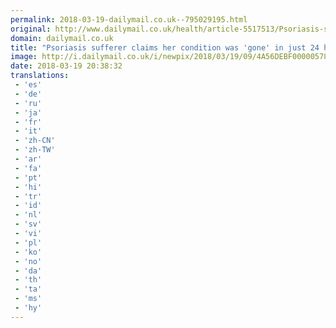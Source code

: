 ```yaml
---
permalink: 2018-03-19-dailymail.co.uk--795029195.html
original: http://www.dailymail.co.uk/health/article-5517513/Psoriasis-sufferer-claims-condition-gone-just-24-hours.html?ITO=1490&ns_mchannel=rss&ns_campaign=1490
domain: dailymail.co.uk
title: "Psoriasis sufferer claims her condition was 'gone' in just 24 hours"
image: http://i.dailymail.co.uk/i/newpix/2018/03/19/09/4A56DEBF00000578-0-image-a-25_1521450190529.jpg
date: 2018-03-19 20:38:32
translations: 
 - 'es'
 - 'de'
 - 'ru'
 - 'ja'
 - 'fr'
 - 'it'
 - 'zh-CN'
 - 'zh-TW'
 - 'ar'
 - 'fa'
 - 'pt'
 - 'hi'
 - 'tr'
 - 'id'
 - 'nl'
 - 'sv'
 - 'vi'
 - 'pl'
 - 'ko'
 - 'no'
 - 'da'
 - 'th'
 - 'ta'
 - 'ms'
 - 'hy'
---
```


